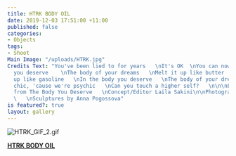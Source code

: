 ```yaml
---
title: HTRK BODY OIL
date: 2019-12-03 17:51:00 +11:00
published: false
categories:
- Objects
tags:
- Shoot
Main Image: "/uploads/HTRK.jpg"
Credits Text: "You've been lied to for years   \nIt's OK  \nYou can now get the body
  you deserve    \nThe body of your dreams   \nMelt it up like butter   \nMelt it
  up like gasoline   \nIn the body you deserve   \nThe body of your dreams    \nSo
  chic, 'cause we're psychic   \nCan you touch a higher self?   \n\n\nLyrics by HTRK
  from The Body You Deserve   \nConcept/Editor Laila Sakini\n\nPhotography Anna Pogossova
  \   \nSculptures by Anna Pogossova"
is featured?: true
layout: gallery
---
```


![HTRK_GIF_2.gif](/uploads/HTRK_GIF_2.gif)

**[HTRK BODY OIL](https://htrk.bigcartel.com/product/htrk-body-oil)**




